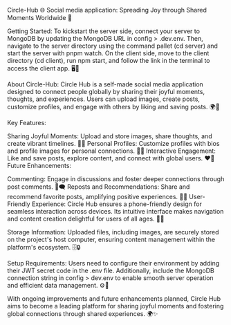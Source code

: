 Circle-Hub 🌐 Social media application: Spreading Joy through Shared Moments Worldwide 🚀

Getting Started:
To kickstart the server side, connect your server to MongoDB by updating the MongoDB URL in config > .dev.env. Then, navigate to the server directory using the command pallet (cd server) and start the server with pnpm watch. On the client side, move to the client directory (cd client), run npm start, and follow the link in the terminal to access the client app. 🖥️🔗

About Circle-Hub:
Circle Hub is a self-made social media application designed to connect people globally by sharing their joyful moments, thoughts, and experiences. Users can upload images, create posts, customize profiles, and engage with others by liking and saving posts. 🌍🌟

Key Features:

Sharing Joyful Moments: Upload and store images, share thoughts, and create vibrant timelines. 📸✨
Personal Profiles: Customize profiles with bios and profile images for personal connections. 👤🌟
Interactive Engagement: Like and save posts, explore content, and connect with global users. ❤️📝
Future Enhancements:

Commenting: Engage in discussions and foster deeper connections through post comments. 💬🗨️
Reposts and Recommendations: Share and recommend favorite posts, amplifying positive experiences. 🔁🌟
User-Friendly Experience:
Circle Hub ensures a phone-friendly design for seamless interaction across devices. Its intuitive interface makes navigation and content creation delightful for users of all ages. 📱🎨

Storage Information:
Uploaded files, including images, are securely stored on the project's host computer, ensuring content management within the platform's ecosystem. 🗄️🔒

Setup Requirements:
Users need to configure their environment by adding their JWT secret code in the .env file. Additionally, include the MongoDB connection string in config > dev.env to enable smooth server operation and efficient data management. ⚙️🔑

With ongoing improvements and future enhancements planned, Circle Hub aims to become a leading platform for sharing joyful moments and fostering global connections through shared experiences. 🌍✨

